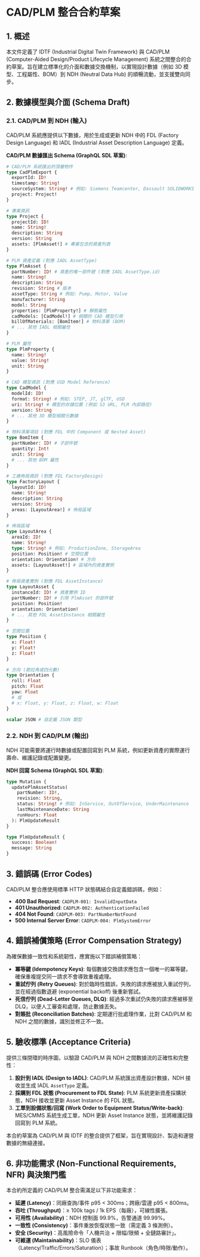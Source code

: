 # CAD/PLM 整合合約草案

## 1. 概述

本文件定義了 IDTF (Industrial Digital Twin Framework) 與 CAD/PLM (Computer-Aided Design/Product Lifecycle Management) 系統之間整合的合約草案。旨在建立標準化的介面和數據交換機制，以實現設計數據（例如 3D 模型、工程屬性、BOM）到 NDH (Neutral Data Hub) 的順暢流動，並支援雙向同步。

## 2. 數據模型與介面 (Schema Draft)

### 2.1. CAD/PLM 到 NDH (輸入)

CAD/PLM 系統應提供以下數據，用於生成或更新 NDH 中的 FDL (Factory Design Language) 和 IADL (Industrial Asset Description Language) 定義。

**CAD/PLM 數據匯出 Schema (GraphQL SDL 草案)**:

```graphql
# CAD/PLM 系統匯出的頂層物件
type CadPlmExport {
  exportId: ID!
  timestamp: String!
  sourceSystem: String! # 例如: Siemens Teamcenter, Dassault SOLIDWORKS
  project: Project!
}

# 專案資訊
type Project {
  projectId: ID!
  name: String!
  description: String
  version: String
  assets: [PlmAsset!] # 專案包含的資產列表
}

# PLM 資產定義 (對應 IADL AssetType)
type PlmAsset {
  partNumber: ID! # 資產的唯一部件號 (對應 IADL AssetType.id)
  name: String!
  description: String
  revision: String # 版本
  assetType: String # 例如: Pump, Motor, Valve
  manufacturer: String
  model: String
  properties: [PlmProperty!] # 靜態屬性
  cadModels: [CadModel!] # 相關的 CAD 模型引用
  billOfMaterials: [BomItem!] # 物料清單 (BOM)
  # ... 其他 IADL 相關屬性
}

# PLM 屬性
type PlmProperty {
  name: String!
  value: String!
  unit: String
}

# CAD 模型資訊 (對應 USD Model Reference)
type CadModel {
  modelId: ID!
  format: String! # 例如: STEP, JT, glTF, USD
  uri: String! # 模型的存儲位置 (例如 S3 URL, PLM 內部路徑)
  version: String
  # ... 其他 3D 模型相關元數據
}

# 物料清單項目 (對應 FDL 中的 Component 或 Nested Asset)
type BomItem {
  partNumber: ID! # 子部件號
  quantity: Int!
  unit: String
  # ... 其他 BOM 屬性
}

# 工廠佈局資訊 (對應 FDL FactoryDesign)
type FactoryLayout {
  layoutId: ID!
  name: String!
  description: String
  version: String
  areas: [LayoutArea!] # 佈局區域
}

# 佈局區域
type LayoutArea {
  areaId: ID!
  name: String!
  type: String! # 例如: ProductionZone, StorageArea
  position: Position! # 空間位置
  orientation: Orientation! # 方向
  assets: [LayoutAsset!] # 區域內的資產實例
}

# 佈局資產實例 (對應 FDL AssetInstance)
type LayoutAsset {
  instanceId: ID! # 資產實例 ID
  partNumber: ID! # 引用 PlmAsset 的部件號
  position: Position!
  orientation: Orientation!
  # ... 其他 FDL AssetInstance 相關屬性
}

# 空間位置
type Position {
  x: Float!
  y: Float!
  z: Float!
}

# 方向 (歐拉角或四元數)
type Orientation {
  roll: Float
  pitch: Float
  yaw: Float
  # 或
  # x: Float, y: Float, z: Float, w: Float
}

scalar JSON # 自定義 JSON 類型
```

### 2.2. NDH 到 CAD/PLM (輸出)

NDH 可能需要將運行時數據或配置回寫到 PLM 系統，例如更新資產的實際運行壽命、維護記錄或配置變更。

**NDH 回寫 Schema (GraphQL SDL 草案)**:

```graphql
type Mutation {
  updatePlmAssetStatus(
    partNumber: ID!,
    revision: String,
    status: String! # 例如: InService, OutOfService, UnderMaintenance
    lastMaintenanceDate: String
    runHours: Float
  ): PlmUpdateResult
}

type PlmUpdateResult {
  success: Boolean!
  message: String
}
```

## 3. 錯誤碼 (Error Codes)

CAD/PLM 整合應使用標準 HTTP 狀態碼結合自定義錯誤碼，例如：

*   **400 Bad Request**: `CADPLM-001: InvalidInputData`
*   **401 Unauthorized**: `CADPLM-002: AuthenticationFailed`
*   **404 Not Found**: `CADPLM-003: PartNumberNotFound`
*   **500 Internal Server Error**: `CADPLM-004: PlmSystemError`

## 4. 錯誤補償策略 (Error Compensation Strategy)

為確保數據一致性和系統韌性，應實施以下錯誤補償策略：

*   **冪等鍵 (Idempotency Keys)**: 每個數據交換請求應包含一個唯一的冪等鍵，確保重複提交同一請求不會導致重複處理。
*   **重試佇列 (Retry Queues)**: 對於臨時性錯誤，失敗的請求應被放入重試佇列，並在經過指數退避 (exponential backoff) 後重新嘗試。
*   **死信佇列 (Dead-Letter Queues, DLQ)**: 經過多次重試仍失敗的請求應被移至 DLQ，以便人工審查和處理，防止數據丟失。
*   **對賬批 (Reconciliation Batches)**: 定期運行批處理作業，比對 CAD/PLM 和 NDH 之間的數據，識別並修正不一致。

## 5. 驗收標準 (Acceptance Criteria)

提供三條閉環的時序圖，以驗證 CAD/PLM 與 NDH 之間數據流的正確性和完整性：

1.  **設計到 IADL (Design to IADL)**: CAD/PLM 系統匯出資產設計數據，NDH 接收並生成 IADL `AssetType` 定義。
2.  **採購到 FDL 狀態 (Procurement to FDL State)**: PLM 系統更新資產採購狀態，NDH 接收並更新 Asset Instance 的 FDL 狀態。
3.  **工單到設備狀態/回寫 (Work Order to Equipment Status/Write-back)**: MES/CMMS 系統生成工單，NDH 更新 Asset Instance 狀態，並將維護記錄回寫到 PLM 系統。

本合約草案為 CAD/PLM 與 IDTF 的整合提供了框架，旨在實現設計、製造和運營數據的無縫連接。


## 6. 非功能需求 (Non-Functional Requirements, NFR) 與決策門檻

本合約所定義的 CAD/PLM 整合需滿足以下非功能需求：

*   **延遲 (Latency)**：同廠查詢/事件 p95 < 300ms；跨廠/雲邊 p95 < 800ms。
*   **吞吐 (Throughput)**：≥ 100k tags / 1k EPS（每廠），可線性擴張。
*   **可用性 (Availability)**：NDH 控制面 99.9%，告警通道 99.99%。
*   **一致性 (Consistency)**：事件重放恢復狀態一致（需定義 3 條測例）。
*   **安全 (Security)**：高風險命令「人機共治 + 限幅/限頻 + 全鏈路審計」。
*   **可維運 (Maintainability)**：SLO 儀表（Latency/Traffic/Errors/Saturation）；事故 Runbook（角色/時限/動作）。


